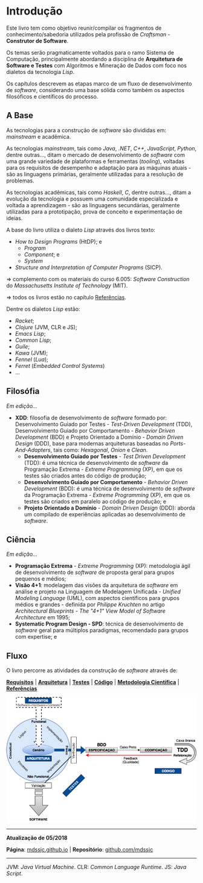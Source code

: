 # Introdução

Este livro tem como objetivo reunir/compilar os fragmentos de
conhecimento/sabedoria utilizados pela profissão de _Craftsman_ - **Construtor
de Software**.

Os temas serão pragmaticamente voltados para o ramo Sistema de Computação,
principalmente abordando a disciplina de **Arquitetura de Software e Testes**
com Algoritmos e Mineração de Dados com foco nos dialetos da tecnologia _Lisp_.

Os capítulos descrevem as etapas marco de um fluxo de desenvolvimento de
_software_, considerando uma base sólida como também os aspectos filosóficos e
científicos do processo.

## A Base

As tecnologias para a construção de _software_ são divididas em: _mainstream_ e
acadêmica.

As tecnologias _mainstream_, tais como _Java_, _.NET_, _C++_, _JavaScript_,
_Python_, dentre outras..., ditam o mercado de desenvolvimento de _software_ com
uma grande variedade de plataformas e ferramentas (_tooling_), voltadas para os
requisitos de desempenho e adaptação para as máquinas atuais - são as linguagens
primárias, geralmente utilizadas para a resolução de problemas.

As tecnologias acadêmicas, tais como _Haskell_, _C_, dentre outras..., ditam a
evolução da tecnologia e possuem uma comunidade especializada e voltada a
aprendizagem - são as linguagens secundárias, geralmente utilizadas para a
prototipação, prova de conceito e experimentação de ideias.

A base do livro utiliza o dialeto _Lisp_ através dos livros texto:

* _How to Design Programs_ (HtDP); e
  * _Program_
  * _Component_; e
  * _System_
* _Structure and Interpretation of Computer Programs_ (SICP).

=> complemento com os materiais do curso 6.005: _Software Construction_ do
_Massachusetts Institute of Technology_ (MIT).

=> todos os livros estão no capítulo [Referências](referencias.md).

Dentre os dialetos _Lisp_ estão:

* _Racket_;
* _Clojure_ (JVM, CLR e JS);
* _Emacs Lisp_;
* _Common Lisp_;
* _Guile_;
* _Kawa_ (JVM);
* _Fennel_ (_Lua_);
* _Ferret_ (_Embedded Control Systems_)
* ...

## Filosófia

_Em edição..._

* **XDD**: filosofia de desenvolvimento de _software_ formado por:
  Desenvolvimento Guiado por Testes - _Test-Driven Development_ (TDD),
  Desenvolvimento Guiado por Comportamento - _Behavior Driven Development_ (BDD)
  e Projeto Orientado a Domínio - _Domain Driven Design_ (DDD), base para
  modernas arquiteturas baseadas no _Ports-And-Adapters_, tais como:
  _Hexagonal_, _Onion_ e _Clean_.
  * **Desenvolvimento Guiado por Testes** - _Test Driven Development_ (TDD): é
    uma técnica de desenvolvimento de _software_ da Programação Extrema -
    _Extreme Programming_ (XP), em que os testes são criados antes do código de
    produção;
  * **Desenvolvimento Guiado por Comportamento** - _Behavior Driven Development_
    (BDD): é uma técnica de desenvolvimento de _software_ da Programação
    Extrema - _Extreme Programming_ (XP), em que os testes são criados em
    paralelo ao código de produção; e
  * **Projeto Orientado a Domínio** - _Domain Driven Design_ (DDD): aborda um
    compilado de experiências aplicadas ao desenvolvimento de _software_.

## Ciência

_Em edição..._

* **Programação Extrema** - _Extreme Programming_ (XP): metodologia ágil de
  desenvolvimento de _software_ de proposta geral para grupos pequenos e médios;
* **Visão 4+1**: modelagem das visões da arquitetura de _software_ em análise e
  projeto na Linguagem de Modelagem Unificada - _Unified Modeling Language_
  (UML), com aspectos científicos para grupos médios e grandes - definida por
  _Philippe Kruchten_ no artigo _Architectural Blueprints - The "4+1" View Model
  of Software Architecture_ em 1995;
* **Systematic Program Design - SPD**: técnica de desenvolvimento de _software_
  geral para múltiplos paradigmas, recomendado para grupos com expertise; e

## Fluxo

O livro percorre as atividades da construção de _software_ através de:

**[Requisitos](requisitos/README.md)** |
**[Arquitetura](arquitetura/README.md)** |
**[Testes](testes/README.md)** |
**[Código](codigo/README.md)** |
**[Metodologia Científica](metodologia-cientifica/README.md)** | 
**[Referências](referencias.md)**

![](images/arquitetura-software.png)

---

**Atualização de 05/2018**

**Página**: [mdssjc.github.io](http://mdssjc.github.io "Página do MDS") | 
**Repositório**: [github.com/mdssjc](http://github.com/mdssjc "Repositório do MDS")

---
JVM: _Java Virtual Machine_.
CLR: _Common Language Runtime_.
JS: _Java Script_.
